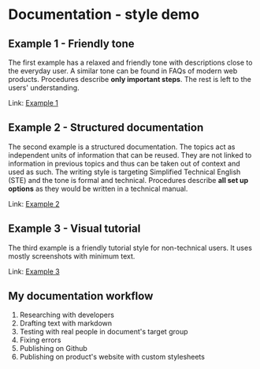 # Documentation - style demo
## Example 1 - Friendly tone
The first example has a relaxed and friendly tone with descriptions close to the everyday user. A similar tone can be found in FAQs of modern web products. Procedures describe **only important steps**. The rest is left to the users' understanding.

Link: [Example 1](https://github.com/deedzey/docs/blob/master/Example1.md)

## Example 2 - Structured documentation
The second example is a structured documentation. The topics act as independent units of information that can be reused. They are not linked to information in previous topics and thus can be taken out of context and used as such. The writing style is targeting Simplified Technical English (STE) and the tone is formal and technical. Procedures describe **all set up options** as they would be written in a technical manual. 

Link: [Example 2](https://github.com/deedzey/docs/blob/master/Example2.md)

## Example 3 - Visual tutorial
The third example is a friendly tutorial style for non-technical users. It uses mostly screenshots with minimum text.

Link: [Example 3](https://github.com/deedzey/docs/blob/master/Example3.md)

## My documentation workflow

 1. Researching with developers
 1. Drafting text with markdown
 1. Testing with real people in document's target group
 1. Fixing errors
 1. Publishing on Github
 1. Publishing on product's website with custom stylesheets